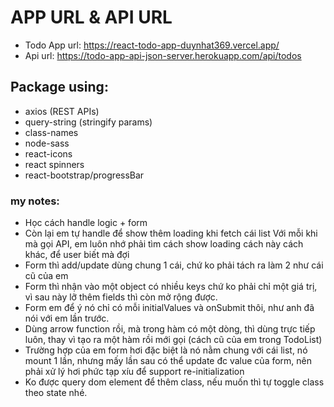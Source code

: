 # APP URL & API URL

- Todo App url: https://react-todo-app-duynhat369.vercel.app/
- Api url: https://todo-app-api-json-server.herokuapp.com/api/todos

## Package using:

- axios (REST APIs)
- query-string (stringify params)
- class-names
- node-sass
- react-icons
- react spinners
- react-bootstrap/progressBar

### my notes:

- Học cách handle logic + form
- Còn lại em tự handle để show thêm loading khi fetch cái list
  Với mỗi khi mà gọi API, em luôn nhớ phải tìm cách show loading cách này cách khác, để user biết mà đợi
- Form thì add/update dùng chung 1 cái, chứ ko phải tách ra làm 2 như cái cũ của em
- Form thì nhận vào một object có nhiều keys chứ ko phải chỉ một giá trị, vì sau này lỡ thêm fields thì còn mở rộng được.
- Form em để ý nó chỉ có mỗi initialValues và onSubmit thôi, như anh đã nói với em lần trước.
- Dùng arrow function rồi, mà trong hàm có một dòng, thì dùng trực tiếp luôn, thay vì tạo ra một hàm rồi mới gọi (cách cũ của em trong TodoList)
- Trường hợp của em form hơi đặc biệt là nó nằm chung với cái list, nó mount 1 lần, nhưng mấy lần sau có thể update đc value của form, nên phải xử lý hơi phức tạp xíu để support re-initialization
- Ko được query dom element để thêm class, nếu muốn thì tự toggle class theo state nhé.

